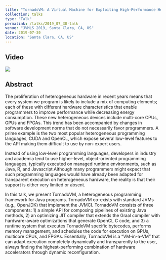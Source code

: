 ```yaml
---
title: "TornadoVM: A Virtual Machine for Exploiting High-Performance Heterogeneous Hardware of Java Programs"
collection: talks
type: "Talk"
permalink: /talks/2019_07_30-talk
venue: "JVMLS 2019, Santa Clara, CA, US"
date: 2019-07-30
location: "Santa Clara, CA, US"
---
```



## Video

[![](http://img.youtube.com/vi/nPlacnadR6k/0.jpg)](http://www.youtube.com/watch?v=nPlacnadR6k "TornadoVM @ JVMLS 2019")


## Abstract

The proliferation of heterogeneous hardware in recent years means that every system we program is likely to include a 
mix of computing elements; each of these with different hardware characteristics that enable programmers to improve 
performance while decreasing energy consumption. These new heterogeneous devices include multi-core CPUs, GPUs and FPGAs. 
This trend has been accompanied by changes in software development norms that do not necessarily favor programmers. A prime 
example is the two most popular heterogeneous programming languages, CUDA and OpenCL, which expose several low-level features 
to the API making them difficult to use by non-expert users. 

Instead of using low-level programming languages, developers 
in industry and academia tend to use higher-level, object-oriented programming languages, typically executed on 
managed runtime environments, such as Java, R, and Javascript.Although many programmers might expect that such programming 
languages would have already been adapted for transparent execution on heterogeneous hardware, the reality is that their
support is either very limited or absent. 

In this talk, we present TornadoVM, a heterogeneous programming framework for Java programs. TornadoVM co-exists with 
standard JVMs (e.g., OpenJDK) that implement the JVMCI. TornadoVM consists of three components: 1) a simple API for 
composing pipelines of existing Java methods, 2) an optimizing JIT compiler that extends the Graal compiler with 
hardware-aware optimizations that generate OpenCL C code, and 3) a runtime system that executes TornadoVM specific 
bytecodes, performs memory management, and schedules the code for execution on GPUs, multicore CPUs, and FPGAs. 
Essentially, TornadoVM is a “VM-in-a-VM” that can adapt execution completely dynamically and transparently to the 
user, always finding the highest-performing combination of hardware accelerators through dynamic reconfiguration.

